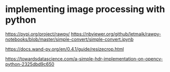 # implementing image processing with python

https://pypi.org/project/rawpy/
https://nbviewer.org/github/letmaik/rawpy-notebooks/blob/master/simple-convert/simple-convert.ipynb

https://docs.wand-py.org/en/0.4.1/guide/resizecrop.html

https://towardsdatascience.com/a-simple-hdr-implementation-on-opencv-python-2325dbd9c650
